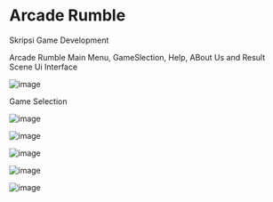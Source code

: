 # Arcade Rumble
 Skripsi Game Development

Arcade Rumble Main Menu, GameSlection, Help, ABout Us and Result Scene Ui Interface

![image](https://github.com/user-attachments/assets/4703446e-8ac7-49b8-b652-a809d6c8d86e)

Game Selection 

![image](https://github.com/user-attachments/assets/7fc5efb1-fff8-43d7-8594-5b33c51e344c)

![image](https://github.com/user-attachments/assets/e1b18734-ca02-4739-b22d-dcda23e99b25)

![image](https://github.com/user-attachments/assets/6f4ca1df-9527-411d-acb0-4e4375b90015)

![image](https://github.com/user-attachments/assets/f48e16b0-c58c-40e0-977d-c8efedfefd1d)

![image](https://github.com/user-attachments/assets/fd9bfbda-c2fc-44f7-8636-bc9a7eaf04a9)

